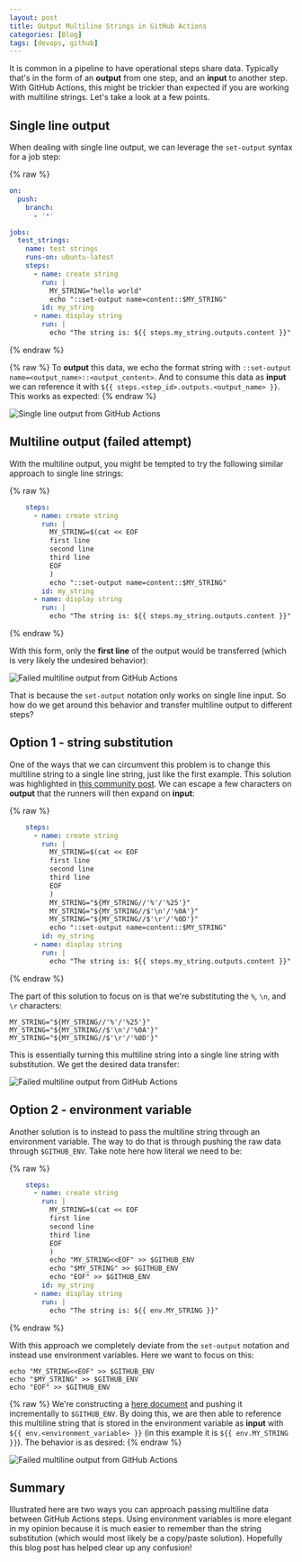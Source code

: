 ```yaml
---
layout: post
title: Output Multiline Strings in GitHub Actions
categories: [Blog]
tags: [devops, github]
---
```


It is common in a pipeline to have operational steps share data. Typically that's in the form of an **output** from one step, and an **input** to another step. With GitHub Actions, this might be trickier than expected if you are working with multiline strings. Let's take a look at a few points.

## Single line output

When dealing with single line output, we can leverage the `set-output` syntax for a job step:

{% raw %}
```yaml
on:
  push:
    branch:
      - '*'

jobs:
  test_strings:
    name: test strings
    runs-on: ubuntu-latest
    steps:
      - name: create string
        run: |
          MY_STRING="hello world"
          echo "::set-output name=content::$MY_STRING"
        id: my_string
      - name: display string
        run: |
          echo "The string is: ${{ steps.my_string.outputs.content }}"
```
{% endraw %}

{% raw %}
To **output** this data, we echo the format string with  `::set-output name=<output_name>::<output_content>`. And to consume this data as **input** we can reference it with `${{ steps.<step_id>.outputs.<output_name> }}`. This works as expected:
{% endraw %}

![Single line output from GitHub Actions](/images/github-actions-1.png)

## Multiline output (failed attempt)

With the multiline output, you might be tempted to try the following similar approach to single line strings:

{% raw %}
```yaml
    steps:
      - name: create string
        run: |
          MY_STRING=$(cat << EOF
          first line
          second line
          third line
          EOF
          )
          echo "::set-output name=content::$MY_STRING"
        id: my_string
      - name: display string
        run: |
          echo "The string is: ${{ steps.my_string.outputs.content }}"
```
{% endraw %}

With this form, only the **first line** of the output would be transferred (which is very likely the undesired behavior):

![Failed multiline output from GitHub Actions](/images/github-actions-2.png)

That is because the `set-output` notation only works on single line input. So how do we get around this behavior and transfer multiline output to different steps?

## Option 1 - string substitution

One of the ways that we can circumvent this problem is to change this multiline string to a single line string, just like the first example. This solution was highlighted in [this community post](https://github.community/t/set-output-truncates-multiline-strings/16852). We can escape a few characters on **output** that the runners will then expand on **input**:

{% raw %}
```yaml
    steps:
      - name: create string
        run: |
          MY_STRING=$(cat << EOF
          first line
          second line
          third line
          EOF
          )
          MY_STRING="${MY_STRING//'%'/'%25'}"
          MY_STRING="${MY_STRING//$'\n'/'%0A'}"
          MY_STRING="${MY_STRING//$'\r'/'%0D'}"
          echo "::set-output name=content::$MY_STRING"
        id: my_string
      - name: display string
        run: |
          echo "The string is: ${{ steps.my_string.outputs.content }}"
```
{% endraw %}

The part of this solution to focus on is that we're substituting the `%`, `\n`, and `\r` characters:

```
MY_STRING="${MY_STRING//'%'/'%25'}"
MY_STRING="${MY_STRING//$'\n'/'%0A'}"
MY_STRING="${MY_STRING//$'\r'/'%0D'}"
```

This is essentially turning this multiline string into a single line string with substitution. We get the desired data transfer:

![Failed multiline output from GitHub Actions](/images/github-actions-3.png)

## Option 2 - environment variable

Another solution is to instead to pass the multiline string through an environment variable. The way to do that is through pushing the raw data through `$GITHUB_ENV`. Take note here how literal we need to be:

{% raw %}
```yaml
    steps:
      - name: create string
        run: |
          MY_STRING=$(cat << EOF
          first line
          second line
          third line
          EOF
          )
          echo "MY_STRING<<EOF" >> $GITHUB_ENV
          echo "$MY_STRING" >> $GITHUB_ENV
          echo "EOF" >> $GITHUB_ENV
        id: my_string
      - name: display string
        run: |
          echo "The string is: ${{ env.MY_STRING }}"
```
{% endraw %}

With this approach we completely deviate from the `set-output` notation and instead use environment variables. Here we want to focus on this:

```
echo "MY_STRING<<EOF" >> $GITHUB_ENV
echo "$MY_STRING" >> $GITHUB_ENV
echo "EOF" >> $GITHUB_ENV
```

{% raw %}
We're constructing a [here document](https://tldp.org/LDP/abs/html/here-docs.html) and pushing it incrementally to `$GITHUB_ENV`. By doing this, we are then able to reference this multiline string that is stored in the environment variable as **input** with `${{ env.<environment_variable> }}` (in this example it is `${{ env.MY_STRING }}`). The behavior is as desired:
{% endraw %}

![Failed multiline output from GitHub Actions](/images/github-actions-4.png)

## Summary

Illustrated here are two ways you can approach passing multiline data between GitHub Actions steps. Using environment variables is more elegant in my opinion because it is much easier to remember than the string substitution (which would most likely be a copy/paste solution). Hopefully this blog post has helped clear up any confusion!
